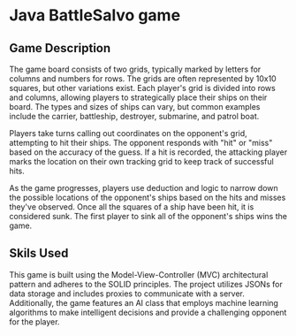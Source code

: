 # Java BattleSalvo game

## Game Description
The game board consists of two grids, typically marked by letters for columns and numbers for rows. The grids are often represented by 10x10 squares, but other variations exist. Each player's grid is divided into rows and columns, allowing players to strategically place their ships on their board. The types and sizes of ships can vary, but common examples include the carrier, battleship, destroyer, submarine, and patrol boat.

Players take turns calling out coordinates on the opponent's grid, attempting to hit their ships. The opponent responds with "hit" or "miss" based on the accuracy of the guess. If a hit is recorded, the attacking player marks the location on their own tracking grid to keep track of successful hits.

As the game progresses, players use deduction and logic to narrow down the possible locations of the opponent's ships based on the hits and misses they've observed. Once all the squares of a ship have been hit, it is considered sunk. The first player to sink all of the opponent's ships wins the game.

## Skils Used
This game is built using the Model-View-Controller (MVC) architectural pattern and adheres to the SOLID principles. The project utilizes JSONs for data storage and includes proxies to communicate with a server. Additionally, the game features an AI class that employs machine learning algorithms to make intelligent decisions and provide a challenging opponent for the player.
